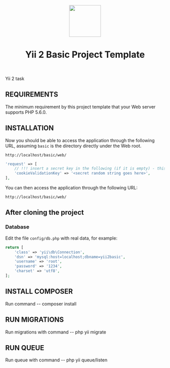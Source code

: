 <p align="center">
    <a href="https://github.com/yiisoft" target="_blank">
        <img src="https://avatars0.githubusercontent.com/u/993323" height="100px">
    </a>
    <h1 align="center">Yii 2 Basic Project Template</h1>
    <br>
</p>

Yii 2 task




REQUIREMENTS
------------

The minimum requirement by this project template that your Web server supports PHP 5.6.0.


INSTALLATION
------------



Now you should be able to access the application through the following URL, assuming `basic` is the directory
directly under the Web root.

~~~
http://localhost/basic/web/
~~~


```php
'request' => [
    // !!! insert a secret key in the following (if it is empty) - this is required by cookie validation
    'cookieValidationKey' => '<secret random string goes here>',
],
```

You can then access the application through the following URL:

~~~
http://localhost/basic/web/
~~~
After cloning the project
-------------

### Database

Edit the file `config/db.php` with real data, for example:

```php
return [
    'class' => 'yii\db\Connection',
    'dsn' => 'mysql:host=localhost;dbname=yii2basic',
    'username' => 'root',
    'password' => '1234',
    'charset' => 'utf8',
];
```

INSTALL COMPOSER
------------

Run command -- composer install


RUN MIGRATIONS
------------

Run migrations with command -- php yii migrate


RUN QUEUE
------------

Run queue with command -- php yii queue/listen